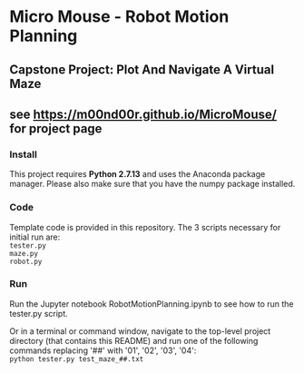 

# Micro Mouse - Robot Motion Planning
## Capstone Project: Plot And Navigate A Virtual Maze
## see https://m00nd00r.github.io/MicroMouse/ for project page


### Install

This project requires **Python 2.7.13** and uses the Anaconda package manager.
Please also make sure that you have the numpy package installed.

### Code

Template code is provided in this repository. The 3 scripts necessary for initial run are:  
    `tester.py`  
    `maze.py`  
    `robot.py`  

### Run

Run the Jupyter notebook RobotMotionPlanning.ipynb to see how to run the tester.py script.

Or in a terminal or command window, navigate to the top-level project directory (that contains this README) and run one of the following commands replacing '##' with '01', '02', '03', '04':  
    `python tester.py test_maze_##.txt`


```python

```
